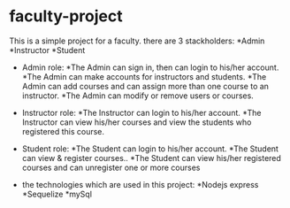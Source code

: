 # faculty-project
This is a simple project for a faculty.
there are 3 stackholders:
*Admin
*Instructor
*Student

- Admin role:
*The Admin can sign in, then can login to his/her account.
*The Admin can make accounts for instructors and students.
*The Admin can add courses and can assign more than one course to an instructor.
*The Admin can modify or remove users or courses.

- Instructor role:
*The Instructor can login to his/her account.
*The Instructor can view his/her courses and view the students who registered this course.

- Student role:
*The Student can login to his/her account.
*The Student can view & register courses..
*The Student can view his/her registered courses and can unregister one or more courses

- the technologies which are used in this project:
*Nodejs express
*Sequelize
*mySql
